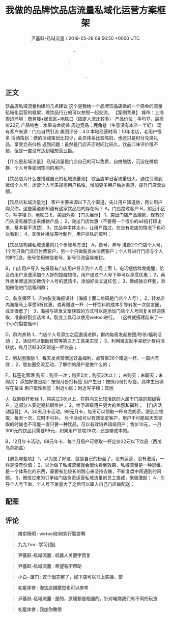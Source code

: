 <h1 align="center">我做的品牌饮品店流量私域化运营方案框架</h1>
<p align="center">
    <a>尹基跃-私域流量 / 2019-05-28 09:56:50 &#43;0000 UTC</a>
</p>

<div align="center">
    <img src="https://images.zsxq.com/FkWzSWgsLlAUio08GahMOWozg1fK?e=1590940799&amp;token=kIxbL07-8jAj8w1n4s9zv64FuZZNEATmlU_Vm6zD:7_WOY6nfrXX-ezyaqsFjbDfp6Lw=" width="100" height="100" style="border:1px solid;border-radius:50%; color:#ffffff"/>
</div>

## 正文

<div>
 
饮品店私域流量构建的几点建议
这个是我给一个品牌饮品店做的一个简单的流量私域化运营的框架，做饮品行业的可以参照一起交流。
【案例背景】
城市：上海
周边环境：商务楼&#43;居民区&#43;地铁口（固定人流比较多）
产品价位：平均17，最高价22元
产品特色：水果乌龙奶盖
周边竞品：鹿角巷（生意没有本店一半好）
现有客户来源：门店自然引流
美团评分：4.0
本地经营时间：10年老店，老用户很多
活动策划：做的活动策划比较少，会员体系比较陈旧，也还只是积分兑换礼品，享受会员价格
遇到问题：虽然是门店开店时间比较久，饮品口味评价很不错，但是一直没有达到理想营业额。

【什么是私域流量】
私域流量是门店自己的可以免费，自由触达，沉淀在微信群，个人号等密闭空间的用户。

【饮品店为什么要搭建自己的私域流量池】
饮品店单日客流量很大，通过引流到微信个人号，运营个人号来提高用户粘性，增加更多用户触达渠道，提升门店营业额。

【饮品店私域流量池】
客户主要来源以下几个渠道，先让用户知道你，再让用户购买你，这些渠道都知道有这家饮品店的存在吗？
A，门店路过客户
B，附近小区
C，写字楼
D，地铁口
E，美团外卖
【门头展示】
1，突出门店产品爆款，现有的门头没有展示出来爆款产品；
2，突出门店优惠（不要用一个很小的a4纸打印出来，基本看不清楚）
3，饮品单字体太小，让用户路过，在没有进店的情况下也可以看到；
4，宣传片播放茶叶制作，用户排队的资料；

【饮品店构建私域流量的几个步骤与方法】
A，备号，养号
准备2个门店个人号，1个号只做门店已付费客户，另一个只做裂变未消费客户；个人号进行门店与个人的IP打造，账号使用微信老号，新号引流容易被封。

B，门店用户导入
先将现有门店用户导入到个人号上面
1，电话短信群发提醒，给会员用户发送添加个人好的提醒短信，用户通过个人号下单可以享受优惠；
2，再外卖单赠送添加微信个人号的邀请卡，添加好友立返红包；
3，做成独立杯套，添加微信进门店福利群；

C，裂变循环
1，店内裂变海报设计（海报上面二维码是门店个人号）；
2，转发店内海报马上享受5折优惠，或再赠送一杯（一杯饮料的成本引导转发一次朋友圈，成本很低了）
3，海报与转发文案获取的方式可以是添加门店个人号回复关键词获取，准备好裂变话术
4，裂变工具可以使用wetool进行。
（这样就搭建起来了一个小的裂变循环）

D，群内养熟
1，门店个人号添加之后邀请进群，群内每周发起拼团/秒杀/福利活动；
2，活动可以借助有赞等第三方工具来实现；
3，利用微友助手来统计群内活跃度，每月活跃30天赠送一杯饮品；

E，朋友圈激励
1，每天发点赞赠送饮品福利，点赞第36个赠送一杯，一周内有效；
2，朋友圈交流互动，了解你的用户是做什么的；

F，标签化管理
购买：购买一次；购买2次；购买3次以上；
未购买：未聊天；未购买；
添加好友日期：按照月份打标签
用户生日：按照月份打标签，具体生日填写在备注
用户属性标签：附近小区；附近写字楼；其他

J，找到铁杆粉丝
1，购买过3次以上，在群内又比较活跃的人属于门店的超级客户，这部分人要定期私聊维护；
2，给予超级用户更大的优惠和福利；
【门店活动运营】
A，30天月卡活动，99元月卡，每天可以领取一杯乌龙奶茶，限到店领取，每天一次，过时不可补。
月卡活动可以有效锁定客户，用户不可能每天去领取的时候也不可能一直只要一种饮品，可以有效培养超级用户；售价10元，一月300元的饮品只需要99元，如果用户领取28次，还是够成本的。

B，12月年卡活动，88元年卡，每个月用户可领取一杯定价22元以下饮品（西瓜乌茶奶盖）

【避免哪些坑】
1，以为加了好友，就是自己的粉丝了，没有运营，没有激活，一样是没有价值；
2，以为做了私域流量就会很快看到效果，私域流量是一种思维，是一个体系化的东西，需要有比较长的耐心来坚持去做，不断复盘中间遇到的问题。
3，微信过来的订单给门店负责运营私域流量的员工提成，来做激励；
4，引导个人号下单，个人号下单量大了之后可以雇人自己门店做配送；
</div>

## 配图
<div class="image" align="center">

</div>

## 评论

<div align="left">
<div>

<blockquote >
<span> <strong>南京杨明 : wetool如何实行裂变啊 </strong></span>
</blockquote>

<blockquote >
<span> <strong>九九Tim : 学习[强] </strong></span>
</blockquote>

<blockquote >
<span> <strong>尹基跃-私域流量 : 机器人关键字回复 </strong></span>
</blockquote>

<blockquote >
<span> <strong>尹基跃-私域流量 : 希望有所帮助 </strong></span>
</blockquote>

<blockquote >
<span> <strong>小白- 厦门 : 这个很完整了，线下店可以马上实操，赞 </strong></span>
</blockquote>

<blockquote >
<span> <strong>初星体育 : 淘宝店铺感觉也可以参考 </strong></span>
</blockquote>

<blockquote >
<span> <strong>尹基跃-私域流量 : 是的，原理都是相通的。针对电商我们有不同的玩法 </strong></span>
</blockquote>

<blockquote >
<span> <strong>初星体育 : 我加你微信 </strong></span>
</blockquote>

</div>
</div>